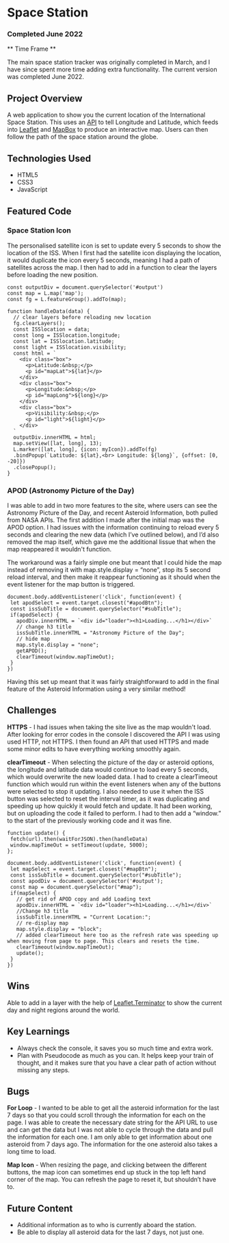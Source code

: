 # Space Station
### Completed June 2022

** Time Frame **

The main space station tracker was originally completed in March, and I have since spent more time adding extra functionality. The current version was completed June 2022.

## Project Overview
A web application to show you the current location of the International Space Station. This uses an [API](https://wheretheiss.at/) to tell Longitude and Latitude, which feeds into [Leaflet](https://leafletjs.com/) and [MapBox](https://www.mapbox.com/) to produce an interactive map. Users can then follow the path of the space station around the globe.

## Technologies Used

- HTML5
- CSS3
- JavaScript

## Featured Code

### Space Station Icon

The personalised satellite icon is set to update every 5 seconds to show the location of the ISS. When I first had the satellite icon displaying the location, it would duplicate the icon every 5 seconds, meaning I had a path of satellites across the map. I then had to add in a function to clear the layers before loading the new position. 

```
const outputDiv = document.querySelector('#output')
const map = L.map('map');
const fg = L.featureGroup().addTo(map);

function handleData(data) {
  // clear layers before reloading new location
  fg.clearLayers();
  const ISSlocation = data;
  const long = ISSlocation.longitude;
  const lat = ISSlocation.latitude;
  const light = ISSlocation.visibility;
  const html = `
    <div class="box">
      <p>Latitude:&nbsp;</p>
      <p id="mapLat">${lat}</p>
    </div>
    <div class="box">
      <p>Longitude:&nbsp;</p>
      <p id="mapLong">${long}</p>
    </div>
    <div class="box">
      <p>Visibility:&nbsp;</p>
      <p id="light">${light}</p>
    </div>
  `
  outputDiv.innerHTML = html;  
  map.setView([lat, long], 13);
  L.marker([lat, long], {icon: myIcon}).addTo(fg)
  .bindPopup(`Latitude: ${lat},<br> Longitude: ${long}`, {offset: [0, -20]})
  .closePopup();
}
```

### APOD (Astronomy Picture of the Day)

I was able to add in two more features to the site, where users can see the Astronomy Picture of the Day, and recent Asteroid Information, both pulled from NASA APIs. The first addition I made after the initial map was the APOD option. I had issues with the information continuing to reload every 5 seconds and clearing the new data (which I’ve outlined below), and I’d also removed the map itself, which gave me the additional lissue that when the map reappeared it wouldn't function. 

The workaround was a fairly simple one but meant that I could hide the map instead of removing it with map.style.display = “none”, stop its 5 second reload interval, and then make it reappear functioning as it should when the event listener for the map button is triggered. 

```
document.body.addEventListener('click', function(event) {
 let apodSelect = event.target.closest("#apodBtn");
 const issSubTitle = document.querySelector("#subTitle");
 if(apodSelect) {
   apodDiv.innerHTML = `<div id="loader"><h1>Loading...</h1></div>`
   // change h3 title
   issSubTitle.innerHTML = "Astronomy Picture of the Day";
   // hide map
   map.style.display = "none";
   getAPOD();
   clearTimeout(window.mapTimeOut);
 }
})

```

Having this set up meant that it was fairly straightforward to add in the final feature of the Asteroid Information using a very similar method!

## Challenges

**HTTPS** - I had issues when taking the site live as the map wouldn't load. After looking for error codes in the console I discovered the API I was using used HTTP, not HTTPS. I then found an API that used HTTPS and made some minor edits to have everything working smoothly again.

**clearTimeout** - When selecting the picture of the day or asteroid options, the longitude and latitude data would continue to load every 5 seconds, which would overwrite the new loaded data. I had to create a clearTimeout function which would run within the event listeners when any of the buttons were selected to stop it updating. I also needed to use it when the ISS button was selected to reset the interval timer, as it was duplicating and speeding up how quickly it would fetch and update. It had been working, but on uploading the code it failed to perform. I had to then add a “window.” to the start of the previously working code and it was fine.

```
function update() {
 fetch(url).then(waitForJSON).then(handleData)
 window.mapTimeOut = setTimeout(update, 5000);
};

document.body.addEventListener('click', function(event) {
 let mapSelect = event.target.closest("#mapBtn");
 const issSubTitle = document.querySelector("#subTitle");
 const apodDiv = document.querySelector('#output');
 const map = document.querySelector("#map");
 if(mapSelect) {
   // get rid of APOD copy and add Loading text
   apodDiv.innerHTML = `<div id="loader"><h1>Loading...</h1></div>`
   //Change h3 title
   issSubTitle.innerHTML = "Current Location:";
   // re-display map
   map.style.display = "block";
   // added clearTimeout here too as the refresh rate was speeding up when moving from page to page. This clears and resets the time.
   clearTimeout(window.mapTimeOut);
   update();
 }
})
```

## Wins

Able to add in a layer with the help of [Leaflet.Terminator](https://github.com/joergdietrich/Leaflet.Terminator) to show the current day and night regions around the world. 

## Key Learnings

- Always check the console, it saves you so much time and extra work.
- Plan with Pseudocode as much as you can. It helps keep your train of thought, and it makes sure that you have a clear path of action without missing any steps.

## Bugs

**For Loop** - I wanted to be able to get all the asteroid information for the last 7 days so that you could scroll through the information for each on the page. I was able to create the necessary date string for the API URL to use and can get the data but I was not able to cycle through the data and pull the information for each one. I am only able to get information about one asteroid from 7 days ago. The information for the one asteroid also takes a long time to load.

**Map Icon** - When resizing the page, and clicking between the different buttons, the map icon can sometimes end up stuck in the top left hand corner of the map. You can refresh the page to reset it, but shouldn’t have to. 

## Future Content

- Additional information as to who is currently aboard the station.
- Be able to display all asteroid data for the last 7 days, not just one.
